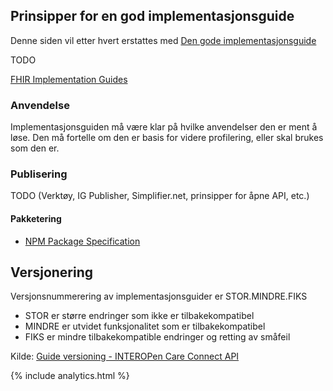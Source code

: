 ## Prinsipper for en god implementasjonsguide

Denne siden vil etter hvert erstattes med [Den gode implementasjonsguide](/dgi/)

TODO

[FHIR Implementation Guides](https://wiki.hl7.org/index.php?title=FHIR_Implementation_Guides)

### Anvendelse

Implementasjonsguiden må være klar på hvilke anvendelser den er ment å løse. Den må fortelle om den er basis for videre profilering, eller skal brukes som den er. 

### Publisering

TODO (Verktøy, IG Publisher, Simplifier.net, prinsipper for åpne API, etc.)

#### Pakketering

* [NPM Package Specification](https://confluence.hl7.org/display/FHIR/NPM+Package+Specification)

## Versjonering

Versjonsnummerering av implementasjonsguider er STOR.MINDRE.FIKS

* STOR er større endringer som ikke er tilbakekompatibel
* MINDRE er utvidet funksjonalitet som er tilbakekompatibel
* FIKS er mindre tilbakekompatible endringer og retting av småfeil

Kilde: [Guide versioning - INTEROPen Care Connect API](https://nhsconnect.github.io/CareConnectAPI/overview_guide_versioning.html)

{% include analytics.html %}
